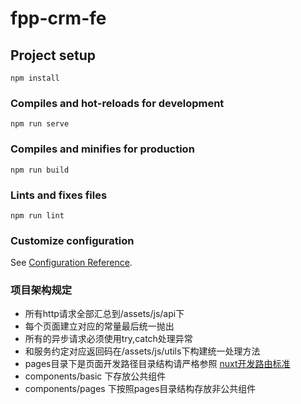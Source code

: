 # fpp-crm-fe

## Project setup
```
npm install
```

### Compiles and hot-reloads for development
```
npm run serve
```

### Compiles and minifies for production
```
npm run build
```

### Lints and fixes files
```
npm run lint
```

### Customize configuration
See [Configuration Reference](https://cli.vuejs.org/config/).

### 项目架构规定
 - 所有http请求全部汇总到/assets/js/api下
 - 每个页面建立对应的常量最后统一抛出
 - 所有的异步请求必须使用try,catch处理异常
 - 和服务约定对应返回码在/assets/js/utils下构建统一处理方法
 - pages目录下是页面开发路径目录结构请严格参照 [nuxt开发路由标准](https://www.nuxtjs.cn/guide/routing)
 - components/basic 下存放公共组件
 - components/pages 下按照pages目录结构存放非公共组件